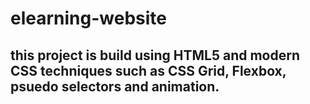# elearning-website
## this project is build using HTML5 and modern CSS techniques such as CSS Grid, Flexbox, psuedo selectors and animation.
